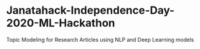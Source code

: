 # Janatahack-Independence-Day-2020-ML-Hackathon
Topic Modeling for Research Articles using NLP and Deep Learning models
